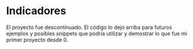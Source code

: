 Indicadores
===========

El proyecto fue descontinuado. El código lo dejo arriba para futuros ejemplos y posibles snippets que podría utilizar y demostrar lo que fue mi primer proyecto desde 0.
